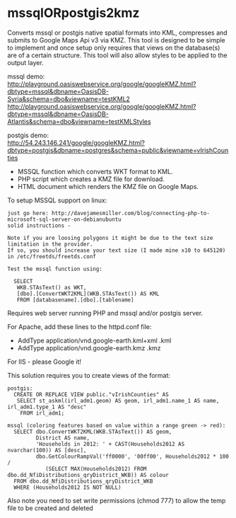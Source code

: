 mssqlORpostgis2kmz
==================
Converts mssql or postgis native spatial formats into KML, compresses and submits to Google Maps Api v3 via KMZ. 
This tool is designed to be simple to implement and once setup only requires that views on the database(s) 
are of a certain structure.  This tool will also allow styles to be applied to the output layer.  

mssql demo:   
http://playground.oasiswebservice.org/google/googleKMZ.html?dbtype=mssql&dbname=OasisDB-Syria&schema=dbo&viewname=testKML2   
http://playground.oasiswebservice.org/google/googleKMZ.html?dbtype=mssql&dbname=OasisDB-Atlantis&schema=dbo&viewname=testKMLStyles   

postgis demo:    
http://54.243.146.241/google/googleKMZ.html?dbtype=postgis&dbname=postgres&schema=public&viewname=vIrishCounties  
  
- MSSQL function which converts WKT format to KML.  
- PHP script which creates a KMZ file for download.  
- HTML document which renders the KMZ file on Google Maps.  
  
To setup MSSQL support on linux:

    just go here: http://davejamesmiller.com/blog/connecting-php-to-microsoft-sql-server-on-debianubuntu
    solid instructions - 
    
    Note if you are loosing polygons it might be due to the text size limitation in the provider.
    If so, you should increase your text size (I made mine x10 to 645120) in /etc/freetds/freetds.conf 

    Test the mssql function using:

      SELECT 
       WKB.STAsText() as WKT, 
       [dbo].[ConvertWKT2KML](WKB.STAsText()) AS KML
       FROM [databasename].[dbo].[tablename]

Requires web server running PHP and mssql and/or postgis server.  

For Apache, add these lines to the httpd.conf file:
- AddType application/vnd.google-earth.kml+xml .kml
- AddType application/vnd.google-earth.kmz .kmz

For IIS - please Google it!  

This solution requires you to create views of the format:

    postgis:
      CREATE OR REPLACE VIEW public."vIrishCounties" AS 
       SELECT st_askml(irl_adm1.geom) AS geom, irl_adm1.name_1 AS name, irl_adm1.type_1 AS "desc"
        FROM irl_adm1;

    mssql (coloring features based on value within a range green -> red):
      SELECT dbo.ConvertWKT2KML(WKB.STAsText()) AS geom, 
             District AS name, 
             'Households in 2012: ' + CAST(Households2012 AS nvarchar(100)) AS [desc], 
             dbo.GetColourRampVal('ff0000', '00ff00', Households2012 * 100 / 
                (SELECT MAX(Households2012) FROM dbo.dd_NfiDistributions_qryDistrict_WKB)) AS colour
      FROM dbo.dd_NfiDistributions_qryDistrict_WKB 
      WHERE (Households2012 IS NOT NULL)

Also note you need to set write permissions (chmod 777) to allow the temp file to be created and deleted

